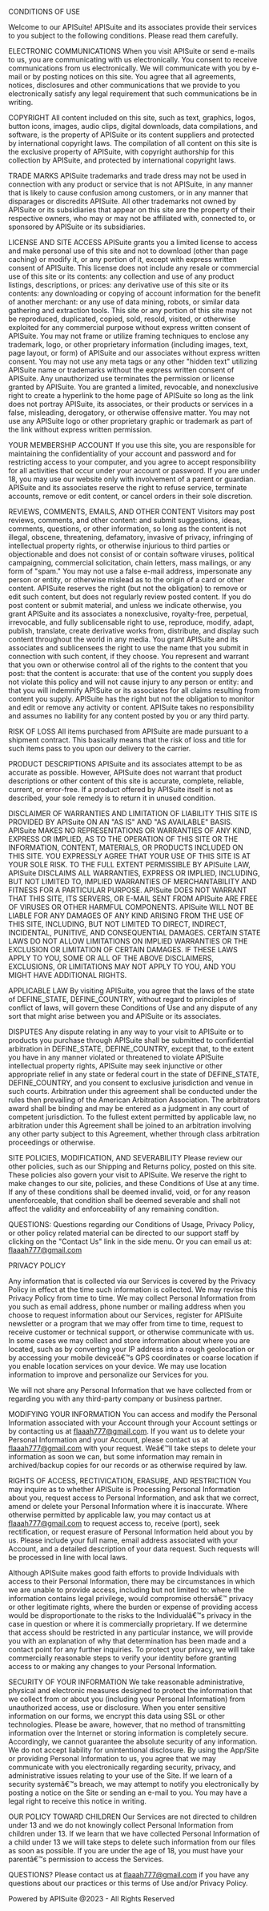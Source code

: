 CONDITIONS OF USE

Welcome to our APISuite!
APISuite and its associates provide their services to you subject to the following conditions. Please read them carefully. 

ELECTRONIC COMMUNICATIONS
When you visit APISuite or send e-mails to us, you are communicating with us electronically. You consent to receive communications from us electronically. We will communicate with you by e-mail or by posting notices on this site. You agree that all agreements, notices, disclosures and other communications that we provide to you electronically satisfy any legal requirement that such communications be in writing. 

COPYRIGHT
All content included on this site, such as text, graphics, logos, button icons, images, audio clips, digital downloads, data compilations, and software, is the property of APISuite or its content suppliers and protected by international copyright laws. The compilation of all content on this site is the exclusive property of APISuite, with copyright authorship for this collection by APISuite, and protected by international copyright laws. 

TRADE MARKS
APISuite trademarks and trade dress may not be used in connection with any product or service that is not APISuite, in any manner that is likely to cause confusion among customers, or in any manner that disparages or discredits APISuite. All other trademarks not owned by APISuite or its subsidiaries that appear on this site are the property of their respective owners, who may or may not be affiliated with, connected to, or sponsored by APISuite or its subsidiaries. 

LICENSE AND SITE ACCESS
APISuite grants you a limited license to access and make personal use of this site and not to download (other than page caching) or modify it, or any portion of it, except with express written consent of APISuite. This license does not include any resale or commercial use of this site or its contents: any collection and use of any product listings, descriptions, or prices: any derivative use of this site or its contents: any downloading or copying of account information for the benefit of another merchant: or any use of data mining, robots, or similar data gathering and extraction tools. This site or any portion of this site may not be reproduced, duplicated, copied, sold, resold, visited, or otherwise exploited for any commercial purpose without express written consent of APISuite. You may not frame or utilize framing techniques to enclose any trademark, logo, or other proprietary information (including images, text, page layout, or form) of APISuite and our associates without express written consent. You may not use any meta tags or any other "hidden text" utilizing APISuite name or trademarks without the express written consent of APISuite. Any unauthorized use terminates the permission or license granted by APISuite. You are granted a limited, revocable, and nonexclusive right to create a hyperlink to the home page of APISuite so long as the link does not portray APISuite, its associates, or their products or services in a false, misleading, derogatory, or otherwise offensive matter. You may not use any APISuite logo or other proprietary graphic or trademark as part of the link without express written permission. 

YOUR MEMBERSHIP ACCOUNT If you use this site, you are responsible for maintaining the confidentiality of your account and password and for restricting access to your computer, and you agree to accept responsibility for all activities that occur under your account or password. If you are under 18, you may use our website only with involvement of a parent or guardian. APISuite and its associates reserve the right to refuse service, terminate accounts, remove or edit content, or cancel orders in their sole discretion. 

REVIEWS, COMMENTS, EMAILS, AND OTHER CONTENT
Visitors may post reviews, comments, and other content: and submit suggestions, ideas, comments, questions, or other information, so long as the content is not illegal, obscene, threatening, defamatory, invasive of privacy, infringing of intellectual property rights, or otherwise injurious to third parties or objectionable and does not consist of or contain software viruses, political campaigning, commercial solicitation, chain letters, mass mailings, or any form of "spam." You may not use a false e-mail address, impersonate any person or entity, or otherwise mislead as to the origin of a card or other content. APISuite reserves the right (but not the obligation) to remove or edit such content, but does not regularly review posted content. If you do post content or submit material, and unless we indicate otherwise, you grant APISuite and its associates a nonexclusive, royalty-free, perpetual, irrevocable, and fully sublicensable right to use, reproduce, modify, adapt, publish, translate, create derivative works from, distribute, and display such content throughout the world in any media. You grant APISuite and its associates and sublicensees the right to use the name that you submit in connection with such content, if they choose. You represent and warrant that you own or otherwise control all of the rights to the content that you post: that the content is accurate: that use of the content you supply does not violate this policy and will not cause injury to any person or entity: and that you will indemnify APISuite or its associates for all claims resulting from content you supply. APISuite has the right but not the obligation to monitor and edit or remove any activity or content. APISuite takes no responsibility and assumes no liability for any content posted by you or any third party. 

RISK OF LOSS
All items purchased from APISuite are made pursuant to a shipment contract. This basically means that the risk of loss and title for such items pass to you upon our delivery to the carrier. 

PRODUCT DESCRIPTIONS
APISuite and its associates attempt to be as accurate as possible. However, APISuite does not warrant that product descriptions or other content of this site is accurate, complete, reliable, current, or error-free. If a product offered by APISuite itself is not as described, your sole remedy is to return it in unused condition. 

DISCLAIMER OF WARRANTIES AND LIMITATION OF LIABILITY THIS SITE IS PROVIDED BY APISuite ON AN "AS IS" AND "AS AVAILABLE" BASIS. APISuite MAKES NO REPRESENTATIONS OR WARRANTIES OF ANY KIND, EXPRESS OR IMPLIED, AS TO THE OPERATION OF THIS SITE OR THE INFORMATION, CONTENT, MATERIALS, OR PRODUCTS INCLUDED ON THIS SITE. YOU EXPRESSLY AGREE THAT YOUR USE OF THIS SITE IS AT YOUR SOLE RISK. TO THE FULL EXTENT PERMISSIBLE BY APISuite LAW, APISuite DISCLAIMS ALL WARRANTIES, EXPRESS OR IMPLIED, INCLUDING, BUT NOT LIMITED TO, IMPLIED WARRANTIES OF MERCHANTABILITY AND FITNESS FOR A PARTICULAR PURPOSE. APISuite DOES NOT WARRANT THAT THIS SITE, ITS SERVERS, OR E-MAIL SENT FROM APISuite ARE FREE OF VIRUSES OR OTHER HARMFUL COMPONENTS. APISuite WILL NOT BE LIABLE FOR ANY DAMAGES OF ANY KIND ARISING FROM THE USE OF THIS SITE, INCLUDING, BUT NOT LIMITED TO DIRECT, INDIRECT, INCIDENTAL, PUNITIVE, AND CONSEQUENTIAL DAMAGES. CERTAIN STATE LAWS DO NOT ALLOW LIMITATIONS ON IMPLIED WARRANTIES OR THE EXCLUSION OR LIMITATION OF CERTAIN DAMAGES. IF THESE LAWS APPLY TO YOU, SOME OR ALL OF THE ABOVE DISCLAIMERS, EXCLUSIONS, OR LIMITATIONS MAY NOT APPLY TO YOU, AND YOU MIGHT HAVE ADDITIONAL RIGHTS. 

APPLICABLE LAW By visiting APISuite, you agree that the laws of the state of DEFINE_STATE, DEFINE_COUNTRY, without regard to principles of conflict of laws, will govern these Conditions of Use and any dispute of any sort that might arise between you and APISuite or its associates. 

DISPUTES
Any dispute relating in any way to your visit to APISuite or to products you purchase through APISuite shall be submitted to confidential arbitration in DEFINE_STATE, DEFINE_COUNTRY, except that, to the extent you have in any manner violated or threatened to violate APISuite intellectual property rights, APISuite may seek injunctive or other appropriate relief in any state or federal court in the state of DEFINE_STATE, DEFINE_COUNTRY, and you consent to exclusive jurisdiction and venue in such courts. Arbitration under this agreement shall be conducted under the rules then prevailing of the American Arbitration Association. The arbitrators award shall be binding and may be entered as a judgment in any court of competent jurisdiction. To the fullest extent permitted by applicable law, no arbitration under this Agreement shall be joined to an arbitration involving any other party subject to this Agreement, whether through class arbitration proceedings or otherwise. 

SITE POLICIES, MODIFICATION, AND SEVERABILITY
Please review our other policies, such as our Shipping and Returns policy, posted on this site. These policies also govern your visit to APISuite. We reserve the right to make changes to our site, policies, and these Conditions of Use at any time. If any of these conditions shall be deemed invalid, void, or for any reason unenforceable, that condition shall be deemed severable and shall not affect the validity and enforceability of any remaining condition. 

QUESTIONS:
Questions regarding our Conditions of Usage, Privacy Policy, or other policy related material can be directed to our support staff by clicking on the "Contact Us" link in the side menu. Or you can email us at: flaaah777@gmail.com 


PRIVACY POLICY

Any information that is collected via our Services is covered by the Privacy Policy in effect at the time such information is collected. We may revise this Privacy Policy from time to time.
We may collect Personal Information from you such as email address, phone number or mailing address when you choose to request information about our Services, register for APISuite newsletter or a program that we may offer from time to time, request to receive customer or technical support, or otherwise communicate with us.
In some cases we may collect and store information about where you are located, such as by converting your IP address into a rough geolocation or by accessing your mobile deviceâ€™s GPS coordinates or coarse location if you enable location services on your device. We may use location information to improve and personalize our Services for you.

We will not share any Personal Information that we have collected from or regarding you with any third-party company or business partner. 

MODIFYING YOUR INFORMATION
You can access and modify the Personal Information associated with your Account through your Account settings or by contacting us at flaaah777@gmail.com.
If you want us to delete your Personal Information and your Account, please contact us at flaaah777@gmail.com with your request. Weâ€™ll take steps to delete your information as soon we can, but some information may remain in archived/backup copies for our records or as otherwise required by law. 

RIGHTS OF ACCESS, RECTIVICATION, ERASURE, AND RESTRICTION
You may inquire as to whether APISuite is Processing Personal Information about you, request access to Personal Information, and ask that we correct, amend or delete your Personal Information where it is inaccurate. Where otherwise permitted by applicable law, you may contact us at flaaah777@gmail.com to request access to, receive (port), seek rectification, or request erasure of Personal Information held about you by us. Please include your full name, email address associated with your Account, and a detailed description of your data request. Such requests will be processed in line with local laws. 

Although APISuite makes good faith efforts to provide Individuals with access to their Personal Information, there may be circumstances in which we are unable to provide access, including but not limited to: where the information contains legal privilege, would compromise othersâ€™ privacy or other legitimate rights, where the burden or expense of providing access would be disproportionate to the risks to the Individualâ€™s privacy in the case in question or where it is commercially proprietary. If we determine that access should be restricted in any particular instance, we will provide you with an explanation of why that determination has been made and a contact point for any further inquiries. To protect your privacy, we will take commercially reasonable steps to verify your identity before granting access to or making any changes to your Personal Information. 

SECURITY OF YOUR INFORMATION
We take reasonable administrative, physical and electronic measures designed to protect the information that we collect from or about you (including your Personal Information) from unauthorized access, use or disclosure. When you enter sensitive information on our forms, we encrypt this data using SSL or other technologies. Please be aware, however, that no method of transmitting information over the Internet or storing information is completely secure. Accordingly, we cannot guarantee the absolute security of any information. We do not accept liability for unintentional disclosure.
By using the App/Site or providing Personal Information to us, you agree that we may communicate with you electronically regarding security, privacy, and administrative issues relating to your use of the Site. If we learn of a security systemâ€™s breach, we may attempt to notify you electronically by posting a notice on the Site or sending an e-mail to you. You may have a legal right to receive this notice in writing. 

OUR POLICY TOWARD CHILDREN
Our Services are not directed to children under 13 and we do not knowingly collect Personal Information from children under 13. If we learn that we have collected Personal Information of a child under 13 we will take steps to delete such information from our files as soon as possible. If you are under the age of 18, you must have your parentâ€™s permission to access the Services. 

QUESTIONS?
Please contact us at flaaah777@gmail.com if you have any questions about our practices or this terms of Use and/or Privacy Policy. 

Powered by APISuite @2023 - All Rights Reserved
